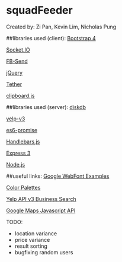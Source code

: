 # squadFeeder
Created by: Zi Pan, Kevin Lim, Nicholas Pung

##libraries used (client):
[Bootstrap 4](http://devdocs.io/bootstrap~4/)

[Socket.IO](http://socket.io/)

[FB-Send](https://developers.facebook.com/docs/plugins/send-button)
  
[jQuery](https://jquery.com/)
  
[Tether](http://tether.io/)
  
[clipboard.js](https://clipboardjs.com/)

##libraries used (server):
[diskdb](https://www.npmjs.com/package/diskdb)
  
[yelp-v3](https://www.npmjs.com/package/yelp-v3)

[es6-promise](https://github.com/stefanpenner/es6-promise)

[Handlebars.js](http://handlebarsjs.com/)
  
[Express 3](http://expressjs.com/)
  
[Node.js](https://nodejs.org/en/)


##useful links:
[Google WebFont Examples](http://femmebot.github.io/google-type/)
  
[Color Palettes](http://colorhunt.co/)

[Yelp API v3 Business Search](https://www.yelp.com/developers/documentation/v3/business_search)

[Google Maps Javascript API](https://developers.google.com/maps/documentation/javascript/)

TODO:

- location variance
- price variance
- result sorting
- bugfixing random users